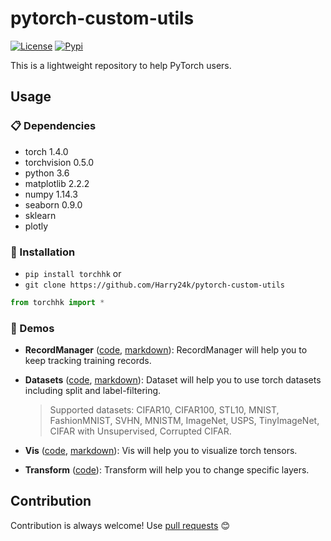 # pytorch-custom-utils

[![License](https://img.shields.io/github/license/Harry24k/pytorch-custom-utils)](https://img.shields.io/github/license/Harry24k/pytorch-custom-utils)
[![Pypi](https://img.shields.io/pypi/v/torchhk.svg)](https://img.shields.io/pypi/v/torchhk)

This is a lightweight repository to help PyTorch users.

## Usage

### :clipboard: Dependencies

- torch 1.4.0
- torchvision 0.5.0
- python 3.6
- matplotlib 2.2.2
- numpy 1.14.3
- seaborn 0.9.0
- sklearn
- plotly

### :hammer: Installation

- `pip install torchhk` or
- `git clone https://github.com/Harry24k/pytorch-custom-utils`

```python
from torchhk import *
```

### :rocket: Demos

- **RecordManager** ([code](https://github.com/Harry24k/pytorch-custom-utils/blob/master/demo/RecordManager.ipynb), [markdown](https://github.com/Harry24k/pytorch-custom-utils/blob/master/docs/RecordManager.md)): 
RecordManager will help you to keep tracking training records.

- **Datasets** ([code](https://github.com/Harry24k/pytorch-custom-utils/blob/master/demo/Datasets.ipynb), [markdown](https://github.com/Harry24k/pytorch-custom-utils/blob/master/docs/Datasets.md)): 
Dataset will help you to use torch datasets including split and label-filtering.
    > Supported datasets: CIFAR10, CIFAR100, STL10, MNIST, FashionMNIST, SVHN, MNISTM, ImageNet, USPS, TinyImageNet, CIFAR with Unsupervised, Corrupted CIFAR.

- **Vis** ([code](https://github.com/Harry24k/pytorch-custom-utils/blob/master/demo/Vis.ipynb), [markdown](https://github.com/Harry24k/pytorch-custom-utils/blob/master/docs/Vis.md)): 
Vis will help you to visualize torch tensors.

- **Transform** ([code](https://github.com/Harry24k/pytorch-custom-utils/blob/master/demo/Transform.ipynb)): 
Transform will help you to change specific layers.


## Contribution

Contribution is always welcome! Use [pull requests](https://github.com/Harry24k/adversarial-attacks-pytorch/pulls) :blush: